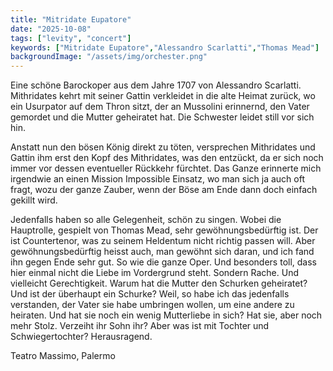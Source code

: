 ```yaml
---
title: "Mitridate Eupatore"
date: "2025-10-08"
tags: ["levity", "concert"]
keywords: ["Mitridate Eupatore","Alessandro Scarlatti","Thomas Mead"]
backgroundImage: "/assets/img/orchester.png"
---
```

Eine schöne Barockoper aus dem Jahre 1707 von Alessandro Scarlatti. 
Mithridates kehrt mit seiner Gattin verkleidet in die alte Heimat zurück, wo ein Usurpator auf dem Thron sitzt, der an Mussolini erinnernd, den Vater gemordet und die Mutter geheiratet hat. Die Schwester leidet still vor sich hin.

Anstatt nun den bösen König direkt zu töten, versprechen Mithridates und Gattin ihm erst den Kopf des Mithridates, was den entzückt, da er sich noch immer vor dessen eventueller Rückkehr fürchtet. Das Ganze erinnerte mich irgendwie an einen Mission Impossible Einsatz, wo man sich ja auch oft fragt, wozu der ganze Zauber, wenn der Böse am Ende dann doch einfach gekillt wird.

Jedenfalls haben so alle Gelegenheit, schön zu singen. Wobei die Hauptrolle, gespielt von Thomas Mead, sehr gewöhnungsbedürftig ist. Der ist Countertenor, was zu seinem Heldentum nicht richtig passen will. Aber gewöhnungsbedürftig heisst auch, man gewöhnt sich daran, und ich fand ihn gegen Ende sehr gut. So wie die ganze Oper. Und besonders toll, dass hier einmal nicht die Liebe im Vordergrund steht. Sondern Rache. Und vielleicht Gerechtigkeit. Warum hat die Mutter den Schurken geheiratet? Und ist der überhaupt ein Schurke? Weil, so habe ich das jedenfalls verstanden, der Vater sie habe umbringen wollen, um eine andere zu heiraten. Und hat sie noch ein wenig Mutterliebe in sich? Hat sie, aber noch mehr Stolz. Verzeiht ihr Sohn ihr? Aber was ist mit Tochter und Schwiegertochter? Herausragend.
 

Teatro Massimo, Palermo